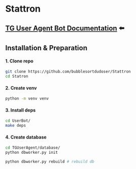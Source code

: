 # Stattron

## [TG User Agent Bot Documentation](https://github.com/bubblesortdudoser/Stattron/blob/dev/UserBot/README.md) ⬅️

## Installation & Preparation
#### 1. Clone repo
```.sh
git clone https://github.com/bubblesortdudoser/Stattron
cd Statron
```
#### 2. Create venv
```.sh
python -m venv venv
```

#### 3. Install deps
```.sh
cd UserBot/
make deps
```

#### 4. Create database
```.sh
cd TGUserAgent/database/
python dbworker.py init

python dbworker.py rebuild # rebuild db
```


